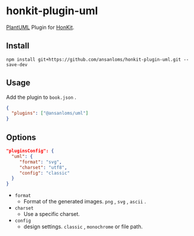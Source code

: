 # honkit-plugin-uml

[PlantUML](https://plantuml.com/) Plugin for [HonKit](https://github.com/HonKit/HonKit).

## Install

```
npm install git+https://github.com/ansanloms/honkit-plugin-uml.git --save-dev
```

## Usage

Add the plugin to `book.json` .

```json
{
  "plugins": ["@ansanloms/uml"]
}
```

## Options

```json
"pluginsConfig": {
  "uml": {
     "format": "svg",
     "charset": "utf8",
     "config": "classic"
  }
}
```

- `format`
	+ Format of the generated images. `png` , `svg` , `ascii` .
- `charset`
	+ Use a specific charset.
- `config`
	+ design settings. `classic` , `monochrome` or file path.

